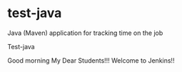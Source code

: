 # test-java
Java (Maven) application for tracking time on the job

Test-java

Good morning My Dear Students!!! Welcome to Jenkins!!
